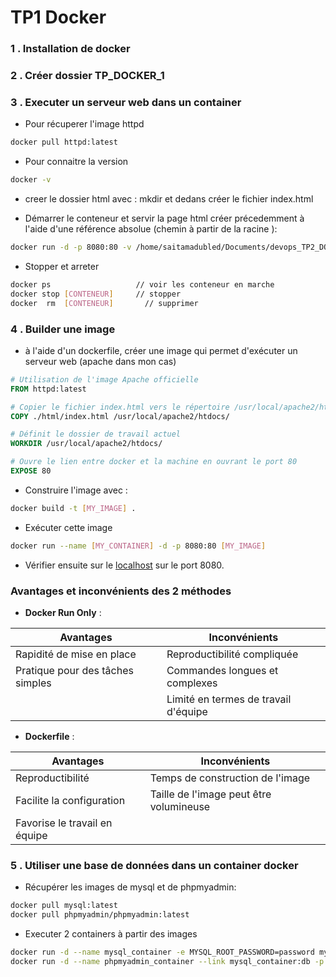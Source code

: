 # TP1 Docker
### 1 . Installation de docker
### 2 . Créer dossier TP_DOCKER_1
### 3 . Executer un serveur web dans un container 
   - Pour récuperer l'image httpd
   ```bash
   docker pull httpd:latest 
   ```

   -  Pour connaitre la version
   ```bash 
   docker -v  
   ```

   - creer le dossier html avec : mkdir et dedans créer le fichier index.html

   - Démarrer le conteneur et servir la page html créer précedemment à l'aide d'une référence absolue (chemin à partir de la racine ):
   ```bash 
   docker run -d -p 8080:80 -v /home/saitamadubled/Documents/devops_TP2_DOCKER_ynov/TP_DOCKER_1/html/index.html:/usr/local/apache2/htdocs/index.html  httpd:latest
   ```

   - Stopper et arreter 
   ```bash 
   docker ps                   // voir les conteneur en marche
   docker stop [CONTENEUR]     // stopper
   docker  rm  [CONTENEUR]       // supprimer
   ```

### 4 . Builder une image
   
- à l'aide d'un dockerfile, créer une image qui permet d'exécuter un serveur web (apache dans mon cas)

```Dockerfile 
# Utilisation de l'image Apache officielle
FROM httpd:latest

# Copier le fichier index.html vers le répertoire /usr/local/apache2/htdocs/ du conteneur
COPY ./html/index.html /usr/local/apache2/htdocs/

# Définit le dossier de travail actuel
WORKDIR /usr/local/apache2/htdocs/

# Ouvre le lien entre docker et la machine en ouvrant le port 80
EXPOSE 80
```

- Construire l'image avec :
```bash 
docker build -t [MY_IMAGE] .
```
- Exécuter cette image
```bash 
docker run --name [MY_CONTAINER] -d -p 8080:80 [MY_IMAGE]
```
- Vérifier ensuite sur le [localhost](http://localhost:8080/) sur le port 8080.

### Avantages et inconvénients des 2 méthodes

- **Docker Run Only** :

| Avantages  | Inconvénients   | 
|-------------------------|-----------------------------|
| Rapidité de mise en place | Reproductibilité compliquée |
| Pratique pour des tâches simples | Commandes longues et complexes |
| | Limité en termes de travail d'équipe |

- **Dockerfile** :

| Avantages  | Inconvénients   | 
|-------------------------|-----------------------------|
| Reproductibilité | Temps de construction de l'image |
| Facilite la configuration | Taille de l'image peut être volumineuse |
| Favorise le travail en équipe |  ||

### 5 . Utiliser une base de données dans un container docker

   - Récupérer les images de mysql et de phpmyadmin:
```bash 
docker pull mysql:latest
docker pull phpmyadmin/phpmyadmin:latest
```
   - Executer 2 containers à partir des images

```bash 
docker run -d --name mysql_container -e MYSQL_ROOT_PASSWORD=password mysql:latest
docker run -d --name phpmyadmin_container --link mysql_container:db -p 8080:80 phpmyadmin/phpmyadmin:latest
```
